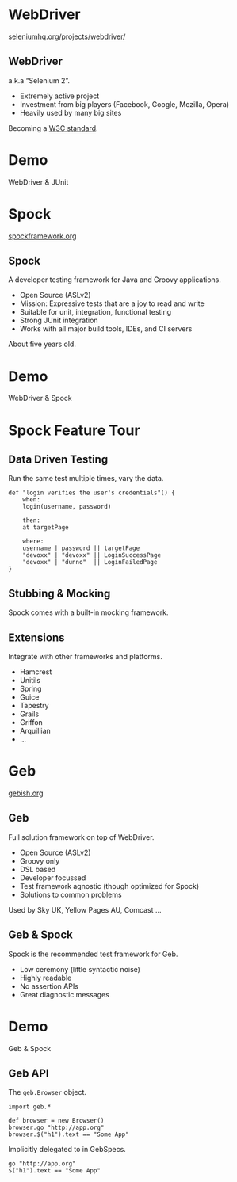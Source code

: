 # WebDriver

[seleniumhq.org/projects/webdriver/](http://seleniumhq.org/projects/webdriver/)

## WebDriver

a.k.a “Selenium 2”.

* Extremely active project
* Investment from big players (Facebook, Google, Mozilla, Opera)
* Heavily used by many big sites

Becoming a [W3C standard](http://dvcs.w3.org/hg/webdriver/raw-file/515b648d58ff/webdriver-spec.html).

# Demo

WebDriver & JUnit

# Spock

[spockframework.org](http://spockframework.org)

## Spock

A developer testing framework for Java and Groovy applications.

* Open Source (ASLv2)
* Mission: Expressive tests that are a joy to read and write
* Suitable for unit, integration, functional testing
* Strong JUnit integration
* Works with all major build tools, IDEs, and CI servers

About five years old.

# Demo

WebDriver & Spock

# Spock Feature Tour

## Data Driven Testing

Run the same test multiple times, vary the data.

    def "login verifies the user's credentials"() {
        when:
        login(username, password)

        then:
        at targetPage
        
        where:
        username | password || targetPage
        "devoxx" | "devoxx" || LoginSuccessPage
        "devoxx" | "dunno"  || LoginFailedPage           
    }

## Stubbing & Mocking

Spock comes with a built-in mocking framework.

## Extensions

Integrate with other frameworks and platforms.

* Hamcrest
* Unitils
* Spring
* Guice
* Tapestry
* Grails
* Griffon
* Arquillian
* ...

# Geb

[gebish.org](http://gebish.org)

## Geb

Full solution framework on top of WebDriver.

* Open Source (ASLv2)
* Groovy only
* DSL based
* Developer focussed
* Test framework agnostic (though optimized for Spock)
* Solutions to common problems

Used by Sky UK, Yellow Pages AU, Comcast …

## Geb & Spock

Spock is the recommended test framework for Geb.

* Low ceremony (little syntactic noise)
* Highly readable
* No assertion APIs
* Great diagnostic messages

# Demo

Geb & Spock

## Geb API

The `geb.Browser` object.

    import geb.*
    
    def browser = new Browser()
    browser.go "http://app.org"
    browser.$("h1").text == "Some App"

Implicitly delegated to in GebSpecs.

    go "http://app.org"
    $("h1").text == "Some App"
